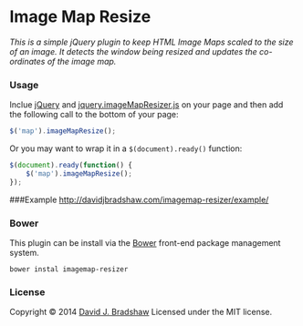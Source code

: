# Image Map Resize

*This is a simple jQuery plugin to keep HTML Image Maps scaled to the size of an image. It detects the window being resized and updates the co-ordinates of the image map.*

### Usage

Inclue [jQuery](http://jquery.com) and [jquery.imageMapResizer.js](https://raw2.github.com/davidjbradshaw/imagemap-resizer/master/js/jquery.imageMapResizer.min.js) on your page and then add the following call to the bottom of your page:

```js
$('map').imageMapResize();
```

Or you may want to wrap it in a `$(document).ready()` function:

```js
$(document).ready(function() {
    $('map').imageMapResize();
});
```

###Example
http://davidjbradshaw.com/imagemap-resizer/example/

### Bower

This plugin can be install via the [Bower](http://bower.io) front-end package management system.

    bower instal imagemap-resizer

### License
Copyright &copy; 2014 [David J. Bradshaw](https://github.com/davidjbradshaw)
Licensed under the MIT license.